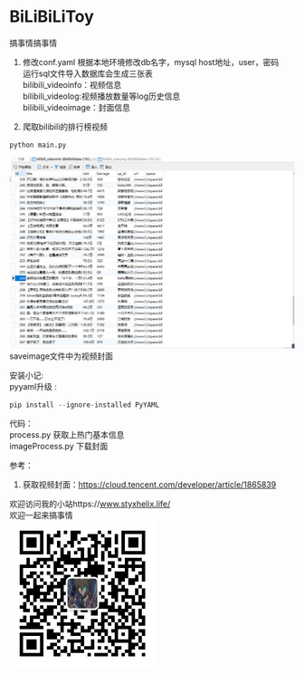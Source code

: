 # BiLiBiLiToy
搞事情搞事情  
1. 修改conf.yaml 根据本地环境修改db名字，mysql host地址，user，密码  
运行sql文件导入数据库会生成三张表  
bilibili_videoinfo：视频信息  
bilibili_videolog:视频播放数量等log历史信息    
bilibili_videoimage：封面信息  

3. 爬取bilibili的排行榜视频 
```python
python main.py
```
![效果](/img/爬取效果.PNG)
saveimage文件中为视频封面


  

安装小记:  
pyyaml升级 :
```python
pip install --ignore-installed PyYAML
```

代码：  
process.py  获取上热门基本信息  
imageProcess.py 下载封面  


参考：  
1. 获取视频封面：https://cloud.tencent.com/developer/article/1865839  

欢迎访问我的小站https://www.styxhelix.life/  
欢迎一起来搞事情  
![公众号](/img/gaoshiqing.jpg)
 
